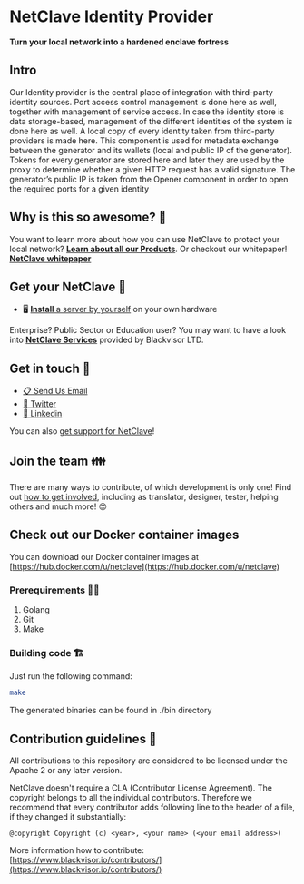 # NetClave Identity Provider

**Turn your local network into a hardened enclave fortress**

## Intro

Our Identity provider is the central place of integration with third-party identity sources. Port access control management is done here as well, together with management of service access. In case the identity store is data storage-based, management of the different identities of the system is done here as well. A local copy of every identity taken from third-party providers is made here. This component is used for metadata exchange between the generator and its wallets (local and public IP of the generator). Tokens for every generator are stored here and later they are used by the proxy to determine whether a given HTTP request has a valid signature. The generator’s public IP is taken from the Opener component in order to open the required ports for a given identity

## Why is this so awesome? 🤩

You want to learn more about how you can use NetClave to protect your local network? [**Learn about all our Products**](https://www.blackvisor.io/products/).
Or checkout our whitepaper! [**NetClave whitepaper**](https://www.blackvisor.io/whitepapers/)

## Get your NetClave 🚚

- 🖥 [**Install** a server by yourself](https://www.blackvisor.io/netclave-install/#instructions-server) on your own hardware

Enterprise? Public Sector or Education user? You may want to have a look into [**NetClave Services**](https://www.blackvisor.io/services/) provided by Blackvisor LTD.

## Get in touch 💬

* [📋 Send Us Email](info@blackvisor.io)
* [🐣 Twitter](https://twitter.com/blackvisor1)
* [🐘 Linkedin](https://linkedin.com/company/blackvisor)

You can also [get support for NetClave](https://www.blackvisor.io/contact-us/)!


## Join the team 👪

There are many ways to contribute, of which development is only one! Find out [how to get involved](https://www.blackvisor.io/contributors), including as translator, designer, tester, helping others and much more! 😍


## Check out our Docker container images

You can download our Docker container images at [https://hub.docker.com/u/netclave](https://hub.docker.com/u/netclave)

### Prerequirements 👩‍💻

1. Golang
2. Git
3. Make


### Building code 🏗

Just run the following command:

``` bash
make
```
The generated binaries can be found in ./bin directory

## Contribution guidelines 📜

All contributions to this repository are considered to be licensed under the Apache 2 or any later version.

NetClave doesn't require a CLA (Contributor License Agreement).
The copyright belongs to all the individual contributors. Therefore we recommend
that every contributor adds following line to the header of a file, if they
changed it substantially:

```
@copyright Copyright (c) <year>, <your name> (<your email address>)
```

More information how to contribute: [https://www.blackvisor.io/contributors/](https://www.blackvisor.io/contributors/)